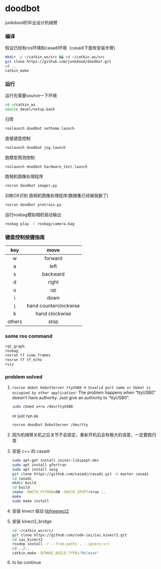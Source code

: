# doodbot
junkdood的毕业设计机械臂


### 编译
假设已经有ros环境和casadi环境（casadi下面有安装步骤）
```sh
mkdir -p ~/catkin_ws/src && cd ~/catkin_ws/src
git clone https://github.com/junkdood/doodbot.git
cd ..
catkin_make
```

### 运行
运行先需要source一下环境
```sh
cd ~/catkin_ws
source devel/setup.bash
```

归零
```sh
roslaunch doodbot sethome.launch
```

直接键盘控制
```sh
roslaunch doodbot jog.launch
```

跑模型预测控制
```sh
roslaunch doodbot hardware_test.launch
```

跑相机图像处理程序
```sh
rosrun doodbot imager.py
```

训练OX识别
跑相机图像处理程序(数据集已经被我删了)
```sh
rosrun doodbot pretrain.py
```

运行rosbag模拟相机驱动输出
```sh
rosbag play -l rosbag/camera.bag
```

### 键盘控制按键指南

| key | move |
| :---: | :----: |
|w|forward|
|a|left|
|s|backward|
|d|right|
|u|up|
|i|down|
|j|hand counterclockwise|
|k|hand clockwise|
|others|stop|


### some ros command

```sh
rqt_graph
rosbag
rosrun tf view_frames
rosrun tf tf_echo
rviz
```

### problem solved

1. `rosrun dobot DobotServer ttyUSB0` -> `Invalid port name or Dobot is occupied by other application!`
   The problem happens when “ttyUSB0” doesn’t have authority.
   Just give an authority to “ttyUSB0”.
   ```sh
   sudo chmod a+rw /dev/ttyUSB0
   ```
   or just run as
   ```sh
   rosrun doodbot DobotServer /dev/tty
   ```

2. 因为机械臂关机之后关节不会锁定，重新开机后会有极大的误差，一定要跑归零


3. 安装 c++ 的 casadi
   ```sh
   sudo apt-get install coinor-libipopt-dev
   sudo apt install gfortran
   sudo apt install swig
   git clone https://github.com/casadi/casadi.git -b master casadi 
   cd casadi
   mkdir build
   cd build
   cmake -DWITH_PYTHON=ON -DWITH_IPOPT=true ..
   make
   sudo make install
   ```

4. 安装 kinect 驱动
   [libfreenect2](https://github.com/OpenKinect/libfreenect2)

5. 安装 kinect2_bridge
   ```sh
   cd ~/catkin_ws/src/
   git clone https://github.com/code-iai/iai_kinect2.git
   cd iai_kinect2
   rosdep install -r --from-paths . --ignore-src
   cd ../..
   catkin_make -DCMAKE_BUILD_TYPE="Release"
   ```

6. to be continue
